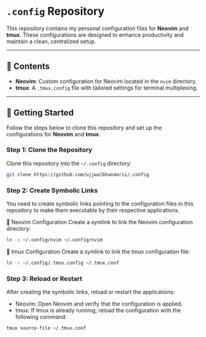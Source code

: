 # `.config` Repository

This repository contains my personal configuration files for **Neovim** and **tmux**. These configurations are designed to enhance productivity and maintain a clean, centralized setup.

---

## 📂 Contents

- **Neovim**: Custom configuration for Neovim located in the `nvim` directory.
- **tmux**: A `.tmux.config` file with tailored settings for terminal multiplexing.

---

## 🚀 Getting Started

Follow the steps below to clone this repository and set up the configurations for **Neovim** and **tmux**.

### Step 1: Clone the Repository

Clone this repository into the `~/.config` directory:

```bash
git clone https://github.com/ujjwalbhandarii/.config
```

### Step 2: Create Symbolic Links

You need to create symbolic links pointing to the configuration files in this repository to make them executable by their respective applications.

🔹 Neovim Configuration
Create a symlink to link the Neovim configuration directory:

```bash
ln -s ~/.config/nvim ~/.config/nvim
```

🔹 tmux Configuration
Create a symlink to link the tmux configuration file:

```bash
ln -s ~/.config/.tmux.config ~/.tmux.conf
```

### Step 3: Reload or Restart
After creating the symbolic links, reload or restart the applications:

- Neovim: Open Neovim and verify that the configuration is applied.
- tmux: If tmux is already running, reload the configuration with the following command:

```bash
tmux source-file ~/.tmux.conf
```

